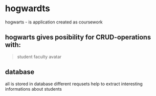 # hogwardts
hogwarts - is application created as coursework
## hogwarts gives posibility for CRUD-operations with:
>student
>faculty
>avatar
## database
all is stored in database
different requsets help to extract interesting informations about students
